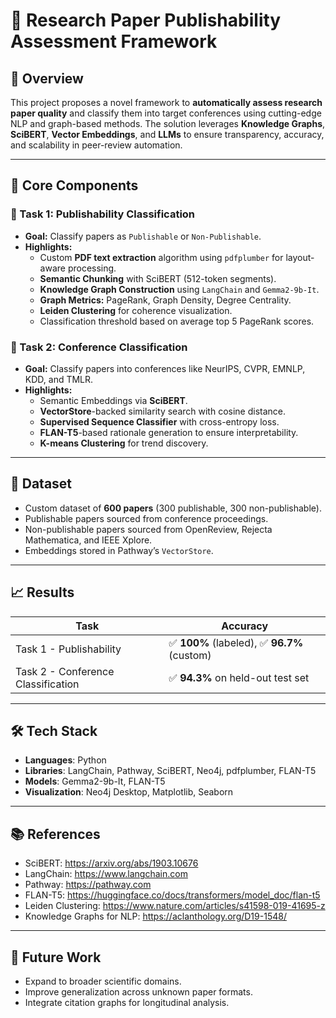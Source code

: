 # 📄 Research Paper Publishability Assessment Framework

## 🚀 Overview

This project proposes a novel framework to **automatically assess research paper quality** and classify them into target conferences using cutting-edge NLP and graph-based methods. The solution leverages **Knowledge Graphs**, **SciBERT**, **Vector Embeddings**, and **LLMs** to ensure transparency, accuracy, and scalability in peer-review automation.

---

## 🧠 Core Components

### 🧩 Task 1: Publishability Classification

- **Goal:** Classify papers as `Publishable` or `Non-Publishable`.
- **Highlights:**
  - Custom **PDF text extraction** algorithm using `pdfplumber` for layout-aware processing.
  - **Semantic Chunking** with SciBERT (512-token segments).
  - **Knowledge Graph Construction** using `LangChain` and `Gemma2-9b-It`.
  - **Graph Metrics:** PageRank, Graph Density, Degree Centrality.
  - **Leiden Clustering** for coherence visualization.
  - Classification threshold based on average top 5 PageRank scores.

### 🧭 Task 2: Conference Classification

- **Goal:** Classify papers into conferences like NeurIPS, CVPR, EMNLP, KDD, and TMLR.
- **Highlights:**
  - Semantic Embeddings via **SciBERT**.
  - **VectorStore**-backed similarity search with cosine distance.
  - **Supervised Sequence Classifier** with cross-entropy loss.
  - **FLAN-T5**-based rationale generation to ensure interpretability.
  - **K-means Clustering** for trend discovery.

---

## 📁 Dataset

- Custom dataset of **600 papers** (300 publishable, 300 non-publishable).
- Publishable papers sourced from conference proceedings.
- Non-publishable papers sourced from OpenReview, Rejecta Mathematica, and IEEE Xplore.
- Embeddings stored in Pathway’s `VectorStore`.

---

## 📈 Results

| Task | Accuracy |
|------|----------|
| Task 1 - Publishability | ✅ **100%** (labeled), ✅ **96.7%** (custom) |
| Task 2 - Conference Classification | ✅ **94.3%** on held-out test set |

---

## 🛠 Tech Stack

- **Languages**: Python
- **Libraries**: LangChain, Pathway, SciBERT, Neo4j, pdfplumber, FLAN-T5
- **Models**: Gemma2-9b-It, FLAN-T5
- **Visualization**: Neo4j Desktop, Matplotlib, Seaborn

---

## 📚 References

- SciBERT: https://arxiv.org/abs/1903.10676  
- LangChain: https://www.langchain.com  
- Pathway: https://pathway.com  
- FLAN-T5: https://huggingface.co/docs/transformers/model_doc/flan-t5  
- Leiden Clustering: https://www.nature.com/articles/s41598-019-41695-z  
- Knowledge Graphs for NLP: https://aclanthology.org/D19-1548/

---

## 🤝 Future Work

- Expand to broader scientific domains.
- Improve generalization across unknown paper formats.
- Integrate citation graphs for longitudinal analysis.
